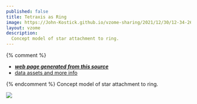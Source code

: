 ```yaml
---
published: false
title: Tetraxis as Ring
image: https://John-Kostick.github.io/vzome-sharing/2021/12/30/12-34-26-Tetraxis-as-Ring/Tetraxis-as-Ring.png
layout: vzome
description:
  Concept model of star attachment to ring.
---
```


{% comment %}
 - [***web page generated from this source***][post]
 - [data assets and more info][github]

[post]: <https://John-Kostick.github.io/vzome-sharing/2021/12/30/Tetraxis-as-Ring-12-34-26.html>
[github]: <https://github.com/John-Kostick/vzome-sharing/tree/main/2021/12/30/12-34-26-Tetraxis-as-Ring/>
{% endcomment %}
Concept model of star attachment to ring.

<vzome-viewer style="width: 100%; height: 100vh;"
       src="https://John-Kostick.github.io/vzome-sharing/2021/12/30/12-34-26-Tetraxis-as-Ring/Tetraxis-as-Ring.vZome" >
  <img src="https://John-Kostick.github.io/vzome-sharing/2021/12/30/12-34-26-Tetraxis-as-Ring/Tetraxis-as-Ring.png" />
</vzome-viewer>
